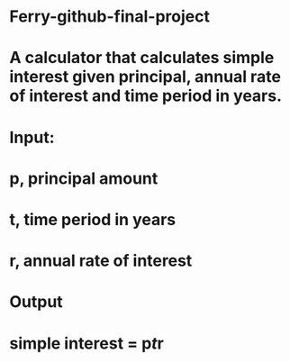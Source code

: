 # Ferry-github-final-project
# A calculator that calculates simple interest given principal, annual rate of interest and time period in years.
# Input:
#   p, principal amount
#   t, time period in years
#   r, annual rate of interest
# Output
#   simple interest = p*t*r
